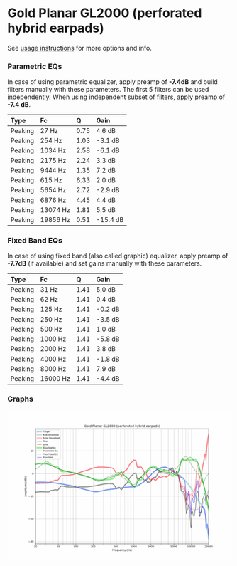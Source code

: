 # Gold Planar GL2000 (perforated hybrid earpads)
See [usage instructions](https://github.com/jaakkopasanen/AutoEq#usage) for more options and info.

### Parametric EQs
In case of using parametric equalizer, apply preamp of **-7.4dB** and build filters manually
with these parameters. The first 5 filters can be used independently.
When using independent subset of filters, apply preamp of **-7.4 dB**.

| Type    | Fc       |    Q | Gain     |
|:--------|:---------|:-----|:---------|
| Peaking | 27 Hz    | 0.75 | 4.6 dB   |
| Peaking | 254 Hz   | 1.03 | -3.1 dB  |
| Peaking | 1034 Hz  | 2.58 | -6.1 dB  |
| Peaking | 2175 Hz  | 2.24 | 3.3 dB   |
| Peaking | 9444 Hz  | 1.35 | 7.2 dB   |
| Peaking | 615 Hz   | 6.33 | 2.0 dB   |
| Peaking | 5654 Hz  | 2.72 | -2.9 dB  |
| Peaking | 6876 Hz  | 4.45 | 4.4 dB   |
| Peaking | 13074 Hz | 1.81 | 5.5 dB   |
| Peaking | 19856 Hz | 0.51 | -15.4 dB |

### Fixed Band EQs
In case of using fixed band (also called graphic) equalizer, apply preamp of **-7.7dB**
(if available) and set gains manually with these parameters.

| Type    | Fc       |    Q | Gain    |
|:--------|:---------|:-----|:--------|
| Peaking | 31 Hz    | 1.41 | 5.0 dB  |
| Peaking | 62 Hz    | 1.41 | 0.4 dB  |
| Peaking | 125 Hz   | 1.41 | -0.2 dB |
| Peaking | 250 Hz   | 1.41 | -3.5 dB |
| Peaking | 500 Hz   | 1.41 | 1.0 dB  |
| Peaking | 1000 Hz  | 1.41 | -5.8 dB |
| Peaking | 2000 Hz  | 1.41 | 3.8 dB  |
| Peaking | 4000 Hz  | 1.41 | -1.8 dB |
| Peaking | 8000 Hz  | 1.41 | 7.9 dB  |
| Peaking | 16000 Hz | 1.41 | -4.4 dB |

### Graphs
![](./Gold%20Planar%20GL2000%20(perforated%20hybrid%20earpads).png)